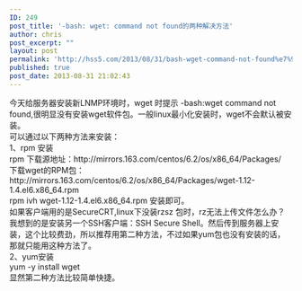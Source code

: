 ```yaml
---
ID: 249
post_title: '-bash: wget: command not found的两种解决方法'
author: chris
post_excerpt: ""
layout: post
permalink: 'http://hss5.com/2013/08/31/bash-wget-command-not-found%e7%9a%84%e4%b8%a4%e7%a7%8d%e8%a7%a3%e5%86%b3%e6%96%b9%e6%b3%95/'
published: true
post_date: 2013-08-31 21:02:43
---
```

<p>今天给服务器安装新LNMP环境时，wget 时提示 -bash:wget command not found,很明显没有安装wget软件包。一般linux最小化安装时，wget不会默认被安装。<br>可以通过以下两种方法来安装：<br>1、rpm 安装<br>rpm 下载源地址：http://mirrors.163.com/centos/6.2/os/x86_64/Packages/<br>下载wget的RPM包：http://mirrors.163.com/centos/6.2/os/x86_64/Packages/wget-1.12-1.4.el6.x86_64.rpm<br>rpm ivh wget-1.12-1.4.el6.x86_64.rpm 安装即可。<br>如果客户端用的是SecureCRT,linux下没装rzsz 包时，rz无法上传文件怎么办？我想到的是安装另一个SSH客户端：SSH Secure Shell。然后传到服务器上安装，这个比较费劲，所以推荐用第二种方法，不过如果yum包也没有安装的话，那就只能用这种方法了。<br>2、yum安装<br>yum -y install wget<br>显然第二种方法比较简单快捷。</p>